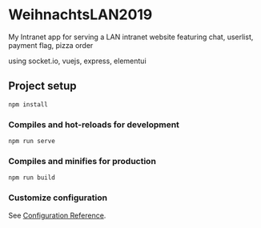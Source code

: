 # WeihnachtsLAN2019

My Intranet app for serving a LAN intranet website featuring
chat, userlist, payment flag, pizza order

using socket.io, vuejs, express, elementui

## Project setup

```
npm install
```

### Compiles and hot-reloads for development

```
npm run serve
```

### Compiles and minifies for production

```
npm run build
```

### Customize configuration

See [Configuration Reference](https://cli.vuejs.org/config/).
